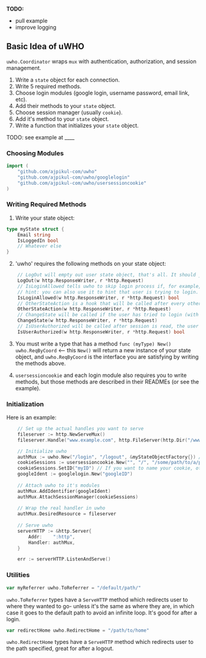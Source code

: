 **TODO:**
* pull example
* improve logging

## Basic Idea of uWHO

`uwho.Coordinator` wraps `mux` with authentication, authorization, and session management.

1. Write a `state` object for each connection.
2. Write 5 required methods.
3. Choose login modules (google login, username password, email link, etc). 
4. Add their methods to your `state` object.
5. Choose session manager (usually `cookie`).
6. Add it's method to your `state` object.
7. Write a function that initializes your `state` object.

TODO: see example at ____

### Choosing Modules

```go
import (
	"github.com/ajpikul-com/uwho"
	"github.com/ajpikul-com/uwho/googlelogin"
	"github.com/ajpikul-com/uwho/usersessioncookie"
)
```

### Writing Required Methods

1. Write your state object:

```go
type myState struct {
    Email string
    IsLoggedIn bool
    // Whatever else
}
```

2. 'uwho' requires the following methods on your state object:

```go
	// LogOut will empty out user state object, that's all. It should _not_ write a response body.
	LogOut(w http.ResponseWriter, r *http.Request)
	// IsLoginAllowed tells uwho to skip login process if, for example, we're already logged in.
	// hint: you can also use it to hint that user is trying to login. It should _not_ write a response body.
	IsLoginAllowed(w http.ResponseWriter, r *http.Request) bool
	// OtherStateAction is a hook that will be called after every other source of user information has been requested. It should _not_ write a response body.
	OtherStateAction(w http.ResponseWriter, r *http.Request)
	// ChangeState will be called if the user has tried to login (with success or not), or loggedout. It must write a response body. `uwho` provides some obvious utility functions (see README.md or utilities.go) that you can use.
	ChangeState(w http.ResponseWriter, r *http.Request)
	// IsUserAuthorized will be called after session is read, the user did not login or logout, and session is updated. It's your job to check the request and see if user is authorized. If true, user will continue to the wrapped handler, Coordinator.DesiredResource. If false, you must write a response body. Maybe redirect user to a login page?
	IsUserAuthorized(w http.ResponseWriter, r *http.Request) bool
```

3. You must write a type that has a method `func (myType) New() uwho.ReqByCoord` <-- this `New()` will return a new instance of your state object, and `uwho.ReqByCoord` is the interface you are satisfying by writing the methods above.

4. `usersessioncookie` and each login module also requires you to write methods, but those methods are described in their READMEs (or see the example).

### Initialization

Here is an example:
```go
    // Set up the actual handles you want to serve
	fileserver := http.NewServeMux()
    fileserver.Handle("www.example.com", http.FileServer(http.Dir("/www/example.com/")))

    // Initialize uwho
	authMux := uwho.New("/login", "/logout", &myStateObjectFactory{}) // (loginPath, logoutPath, type according to #3 above)
	cookieSessions := usersessioncookie.New("", "/", "/some/path/to/a/private/key/)
	cookieSessions.SetID("myID") // If you want to name your cookie, otherwise it's a random UUID
	googleIdent := googlelogin.New("googleID")
    
    // Attach uwho to it's modules
	authMux.AddIdentifier(googleIdent)
	authMux.AttachSessionManager(cookieSessions)
    
    // Wrap the real handler in uwho
	authMux.DesiredResource = fileserver
    
    // Serve uwho
    serverHTTP := &http.Server{
        Addr:    ":http",
        Handler: authMux,
    }

    err := serverHTTP.ListenAndServe()
```

### Utilities

```go
var myReferrer uwho.ToReferrer = "/default/path/"
```

`uwho.ToReferrer` types have a `ServeHTTP` method which redirects user to where they wanted to go- unless it's the same as where they are, in which case it goes to the default path to avoid an infinite loop. It's good for after a login.

```go
var redirectHome uwho.RedirectHome = "/path/to/home"
```

`uwho.RedirectHome` types have a `ServeHTTP` method which redirects user to the path specified, great for after a logout.
